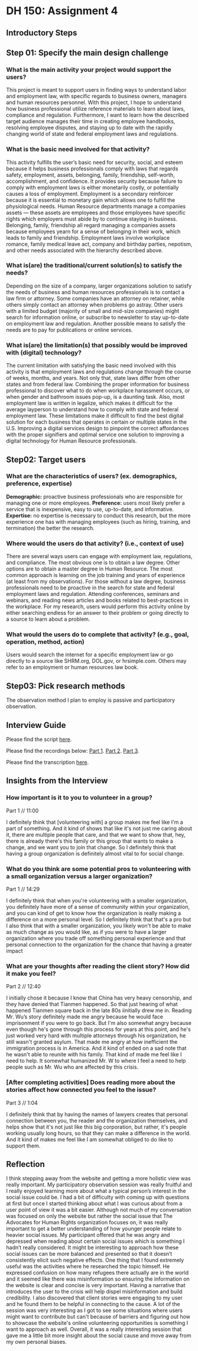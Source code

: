 # DH 150: Assignment 4 
## Introductory Steps 

## Step 01: Specify the main design challenge

### What is the main activity your project would support the users?
This project is meant to support users in finding ways to understand labor and employment law, with specific regards to business owners, managers and human resources personnel.  With this project, I hope to understand how business professional utilize reference materials to learn about laws, compliance and regulation.  Furthermore, I want to learn how the described target audience manages their time in creating employee handbooks, resolving employee disputes, and staying up to date with the rapidly changing world of state and federal employment laws and regulations. 
 
### What is the basic need involved for that activity? 
This activity fulfills the user’s basic need for security, social, and esteem because it helps business professionals comply with laws that regards safety, employment, assets, belonging, family, friendship, self-worth, accomplishment, and confidence.  It provides security because failure to comply with employment laws is either monetarily costly, or potentially causes a loss of employment.  Employment is a secondary reinforcer because it is essential to monetary gain which allows one to fulfill the physiological needs.  Human Resource departments manage a companies assets — these assets are employees and those employees have specific rights which employers must abide by to continue staying in business.  Belonging, family, friendship all regard managing a companies assets because employees yearn for a sense of belonging in their work, which leads to family and friendship.  Employment laws involve workplace romance, family medical leave act, company and birthday parties, nepotism, and other needs associated with the hierarchy described above.
  
### What is(are) the traditional/current solution(s) to satisfy the needs?
Depending on the size of a company, larger organizations solution to satisfy the needs of business and human resources professionals is to contact a law firm or attorney.  Some companies have an attorney on retainer, while others simply contact an attorney when problems go astray.  Other users with a limited budget (majority of small and mid-size companies) might search for information online, or subscribe to newsletter to stay up-to-date on employment law and regulation.  Another possible means to satisfy the needs are to pay for publications or online services.


### What is(are) the limitation(s) that possibly would be improved with (digital) technology?
The current limitation with satisfying the basic need involved with this activity is that employment laws and regulations change through the course of weeks, months, and years.  Not only that, state laws differ from other states and from federal law.  Combining the proper information for business professional to discover what to do when workplace harassment occurs, or when gender and bathroom issues pop-up, is a daunting task.  Also, most employment law is written in legalize, which makes it difficult for the average layperson to understand how to comply with state and federal employment law.  These limitations make it difficult to find the best digital solution for each business that operates in certain or multiple states in the U.S.  Improving a digital services design to pinpoint the correct affordances with the proper signifiers and optimal service one solution to improving a digital technology for Human Resource professionals.

## Step02: Target users 

### What are the characteristics of users? (ex. demographics, preference, expertise) 
**Demographic:** proactive business professionals who are responsible for managing one or more employees.
**Preference:** users most likely prefer a service that is inexpensive, easy to use, up-to-date, and informative.   
**Expertise:** no expertise is necessary to conduct this research, but the more experience one has with managing employees (such as hiring, training, and termination) the better the research.  

### Where would the users do that activity? (i.e., context of use)
There are several ways users can engage with employment law, regulations, and compliance.  The most obvious one is to obtain a law degree.  Other options are to obtain a master degree in Human Resource.  The most common approach is learning on the job training and years of experience (at least from my observations).  For those without a law degree, business professionals need to be proactive in the search for state and federal employment laws and regulation.  Attending conferences, seminars and webinars, and reading news articles and books related to best-practices in the workplace.  For my research, users would perform this activity online by either searching endless for an answer to their problem or going directly to a source to learn about a problem. 

### What would the users do to complete that activity? (e.g., goal, operation, method, action)
Users would search the internet for a specific employment law or go directly to a source like SHRM.org, DOL.gov, or hrsimple.com.  Others may refer to an employment or human resources law book.

## Step03: Pick research methods 
The observation method I plan to employ is passive and participatory observation.

## Interview Guide
Please find the script [here](https://docs.google.com/document/d/1NRpblkwE5bEmxNI1oIXiO-tKO-Dz5TZ_S6VBnbaXRFA/edit?usp=sharing).

Please find the recordings below: 
[Part 1](https://drive.google.com/open?id=1Ki-6MIlA_BE4e8eHpJIQWJVxbqmKf5je).
[Part 2](https://drive.google.com/file/d/1RD72k4Kd0iDspR7sE_tUG5Xy32JIN1pJ/view?usp=sharing).
[Part 3](https://drive.google.com/open?id=19zQ2kqVG6BdBHI_-dWLe1WKl5Zab7NMK).

Please find the transcription [here](https://docs.google.com/document/d/1ytKMT4BO7PxH1Lx1hgVyCloTe6Wd2TtrG2J8VY6HMN4/edit?usp=sharing).

## Insights from the Interview 
### How important is it to you to volunteer in a group? 
Part 1 // 11:00 

I definitely think that [volunteering with] a group makes me feel like I'm a part of something. And it kind of shows that like it's not just me caring about it, there are multiple people that care, and that we want to show that, hey, there is already there's this family or this group that wants to make a change, and we want you to join that change. So I definitely think that having a group organization is definitely almost vital to for social change.

### What do you think are some potential pros to volunteering with a small organization versus a larger organization? 
Part 1 // 14:29 

I definitely think that when you're volunteering with a smaller organization, you definitely have more of a sense of community within your organization, and you can kind of get to know how the organization is really making a difference on a more personal level. So I definitely think that that's a pro but I also think that with a smaller organization, you likely won't be able to make as much change as you would like, as if you were to have a larger organization where you trade off something personal experience and that personal connection to the organization for the chance that having a greater impact

### What are your thoughts after reading the client story? How did it make you feel? 
Part 2 // 12:40  

I initially chose it because I know that China has very heavy censorship, and they have denied that Tianmen happened. So that just hearing of what happened Tianmen square back in the late 80s iinitially drew me in. Reading Mr. Wu’s story definitely made me angry because he would face imprisonment if you were to go back. But I'm also somewhat angry because even though he's gone through this process for years at this point, and he's just worked very hard with multiple attorneys through his organization, he still wasn't granted asylum. That made me angry at how inefficient the immigration process is in America. And it kind of ended on a sad note that
he wasn't able to reunite with his family. That kind of made me feel like I need to help. It somewhat humanized Mr. W to where I feel a need to help people such as Mr. Wu who are affected by this crisis.


### [After completing activities] Does reading more about the stories affect how connected you feel to the issue? 
Part 3 // 1:04  

I definitely think that by having the names of lawyers creates that personal connection between you, the reader and the organization themselves, and helps show that it's not just like this big corporation, but rather, it's people working usually long hours, so that they can make a difference in the world. And it kind of makes me feel like I am somewhat obliged to do like to support them. 


## Reflection 
I think stepping away from the website and getting a more holistic view was really important. My participatory observation session was really fruitful and I really enjoyed learning more about what a typical person’s interest in the social issue could be. I had a bit of difficulty with coming up with questions at first but once I started thinking about what I was curious about from a user point of view it was a bit easier. Although not much of my conversation was focused on only the website but rather the social issue that The Advocates for Human Rights organization focuses on, it was really important to get a better understanding of how younger people relate to heavier social issues. My participant offered that he was angry and depressed when reading about certain social issues which is something I hadn’t really considered. It might be interesting to approach how these social issues can be more balanced and presented so that it doesn’t consistently elicit such negative effects. One thing that I found extremely useful was the activities where he researched the topic himself. He expressed confusion on how many refugees there actually are in the world and it seemed like there was misinformation so ensuring the information on the website is clear and concise is very important. Having a narrative that introduces the user to the crisis will help dispel misinformation and build credibility. I also discovered that client stories were engaging to my user and he found them to be helpful in connecting to the cause. A lot of the session was very interesting as I got to see some situations where users might want to contribute but can't because of barriers and figuring out how to showcase the website's online volunteering opportunities is something I want to approach as well. Overall, it was a really interesting session that gave me a little bit more insight about the social cause and move away from my own personal biases. 

